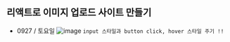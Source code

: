 ## 리액트로 이미지 업로드 사이트 만들기

* 0927 / 토요일
![image](https://user-images.githubusercontent.com/42020919/64473126-66bac700-d1a0-11e9-8820-0ee1035ad631.png)
``` input 스타일과 button click, hover 스타일 주기 !! ```
